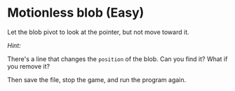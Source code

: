 
# Motionless blob (Easy)

Let the blob pivot to look at the pointer, but not 
move toward it.

*Hint:*

There's a line that changes the `position` of the blob. 
Can you find it?  What if you remove it?

Then save the file, stop the game, and run the program again.
